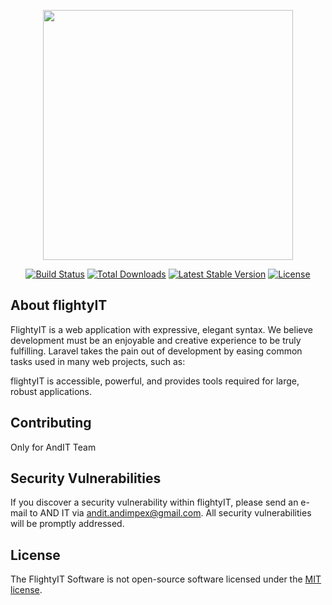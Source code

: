 <p align="center"><img src="https://lh3.googleusercontent.com/proxy/Z8GFVqGUK4B0_GPFpb3Wyp5x0luF3wneUv3bksBg-NTqH-kNR1MGuG4Jxdznx63zEWomsaJNd6P_fNp5Bw-6_w" width="400"></p>

<p align="center">
<a href="#"><img src="https://travis-ci.org/laravel/framework.svg" alt="Build Status"></a>
<a href="#"><img src="https://poser.pugx.org/laravel/framework/d/total.svg" alt="Total Downloads"></a>
<a href="#"><img src="https://poser.pugx.org/laravel/framework/v/stable.svg" alt="Latest Stable Version"></a>
<a href="#"><img src="https://poser.pugx.org/laravel/framework/license.svg" alt="License"></a>
</p>

## About flightyIT

FlightyIT is a web application with expressive, elegant syntax. We believe development must be an enjoyable and creative experience to be truly fulfilling. Laravel takes the pain out of development by easing common tasks used in many web projects, such as:


flightyIT is accessible, powerful, and provides tools required for large, robust applications.

## Contributing

Only for AndIT Team

## Security Vulnerabilities

If you discover a security vulnerability within flightyIT, please send an e-mail to AND IT via [andit.andimpex@gmail.com](mailto:andit.andimpex@gmail.com). All security vulnerabilities will be promptly addressed.

## License

The FlightyIT Software is not open-source software licensed under the [MIT license](https://opensource.org/licenses/MIT).
